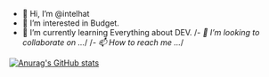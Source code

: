 - 👋 Hi, I’m @intelhat
- 👀 I’m interested in Budget.
- 🌱 I’m currently learning Everything about DEV.
/*- 💞️ I’m looking to collaborate on ...*/
/*- 📫 How to reach me ...*/

<!---
intelhat/intelhat is a ✨ special ✨ repository because its `README.md` (this file) appears on your GitHub profile.
You can click the Preview link to take a look at your changes.
--->
[![Anurag's GitHub stats](https://github-readme-stats.vercel.app/api?username=intelhat)](https://github.com/anuraghazra/github-readme-stats)
